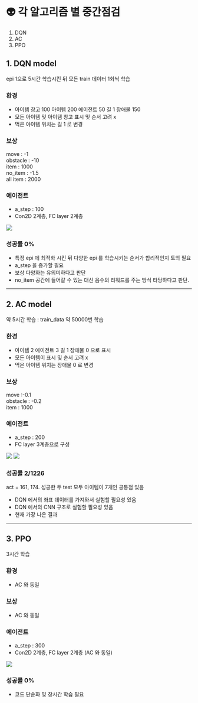 # 👽 각 알고리즘 별 중간점검 

1. DQN
2. AC
3. PPO

## 1. DQN model

epi 1으로 5시간 학습시킨 뒤 모든 train 데이터 1회씩 학습

### 환경
- 아이템 창고 100 아이템 200 에이전트 50 길 1 장애물 150
- 모든 아이템 및 아이템 창고 표시 및 순서 고려 x
- 먹은 아이템 위치는 길 1 로 변경

### 보상
move : -1  
obstacle : -10  
item : 1000  
no_item : -1.5  
all item : 2000  

### 에이전트

- a_step : 100
- Con2D 2계층, FC layer 2계층


<img src='./dqn.gif'>

### 성공률 0%

- 특정 epi 에 최적화 시킨 뒤 다양한 epi 를 학습시키는 순서가 합리적인지 토의 필요
- a_step 을 증가할 필요
- 보상 다양화는 유의미하다고 판단
- no_item 공간에 들어갈 수 있는 대신 음수의 리워드를 주는 방식 타당하다고 판단.

---


## 2. AC model

약 5시간 학습 : train_data 약 50000번 학습

### 환경

- 아이템 2 에이전트 3 길 1 장애물 0 으로 표시
- 모든 아이템이 표시 및 순서 고려 x
- 먹은 아이템 위치는 장애물 0 로 변경

### 보상
move :-0.1  
obstacle : -0.2  
item : 1000  

### 에이전트

- a_step : 200
- FC layer 3계층으로 구성

<img src='./ac1.gif'>
<img src='./ac2.gif'>

### 성공률 2/1226

act = 161, 174.
성공한 두 test 모두 아이템이 7개인 공통점 있음

- DQN 에서의 좌표 데이터를 가져와서 실험할 필요성 있음
- DQN 에서의 CNN 구조로 실험할 필요성 있음
- 현재 가장 나은 결과

---

## 3. PPO

3시간 학습

### 환경
- AC 와 동일

### 보상

- AC 와 동일

### 에이전트
- a_step : 300
- Con2D 2계층, FC layer 2계층 (AC 와 동일)

<img src='./ppo.gif'>

### 성공률 0%

- 코드 단순화 및 장시간 학습 필요


```python

```
